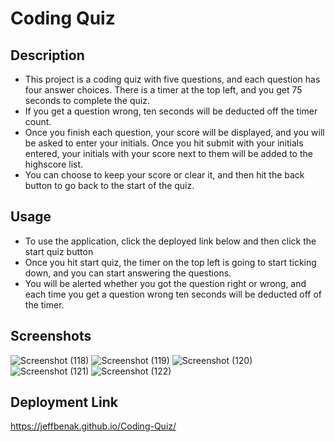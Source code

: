 # Coding Quiz

## Description
- This project is a coding quiz with five questions, and each question has four answer choices. There is a timer at the top left, and you get 75 seconds to complete the quiz.
- If you get a question wrong, ten seconds will be deducted off the timer count. 
- Once you finish each question, your score will be displayed, and you will be asked to enter your initials. Once you hit submit with your initials entered, your initials with your score next to them will be added to the highscore list.
- You can choose to keep your score or clear it, and then hit the back button to go back to the start of the quiz.

## Usage 
- To use the application, click the deployed link below and then click the start quiz button
- Once you hit start quiz, the timer on the top left is going to start ticking down, and you can start answering the questions.
- You will be alerted whether you got the question right or wrong, and each time you get a question wrong ten seconds will be deducted off of the timer.

## Screenshots
![Screenshot (118)](https://user-images.githubusercontent.com/87049684/137399879-821bf945-6c0a-4a08-8f22-17709b11722a.png)
![Screenshot (119)](https://user-images.githubusercontent.com/87049684/137399887-fb43f7dc-5847-4c19-86ed-a5b038afd69f.png)
![Screenshot (120)](https://user-images.githubusercontent.com/87049684/137399893-dc5131bc-7d03-4cf5-8a0c-0720ca74b94c.png)
![Screenshot (121)](https://user-images.githubusercontent.com/87049684/137399900-ada9d4da-2728-47ba-a713-535b1baad46a.png)
![Screenshot (122)](https://user-images.githubusercontent.com/87049684/137399910-7ef78ce6-bb4f-45d6-bfaf-f4cfb8be68d9.png)

## Deployment Link 
https://jeffbenak.github.io/Coding-Quiz/
